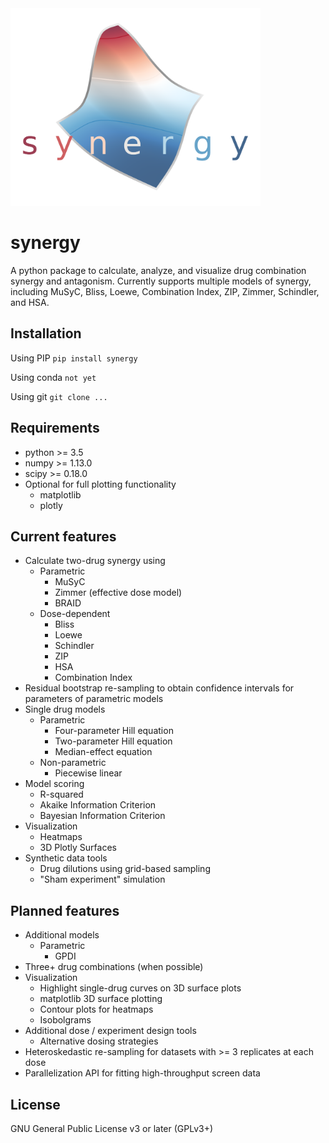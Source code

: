 <img src="logo.png" width="400" />

# synergy

A python package to calculate, analyze, and visualize drug combination synergy and antagonism. Currently supports multiple models of synergy, including MuSyC, Bliss, Loewe, Combination Index, ZIP, Zimmer, Schindler, and HSA.

## Installation

Using PIP
`pip install synergy`

Using conda
`not yet`

Using git
`git clone ...`

## Requirements
* python >= 3.5
* numpy >= 1.13.0
* scipy >= 0.18.0
* Optional for full plotting functionality
  * matplotlib
  * plotly

## Current features
* Calculate two-drug synergy using
  * Parametric
    * MuSyC
    * Zimmer (effective dose model)
    * BRAID
  * Dose-dependent
    * Bliss
    * Loewe
    * Schindler
    * ZIP
    * HSA
    * Combination Index
* Residual bootstrap re-sampling to obtain confidence intervals for parameters of parametric models
* Single drug models
  * Parametric
    * Four-parameter Hill equation
    * Two-parameter Hill equation
    * Median-effect equation
  * Non-parametric
    * Piecewise linear
* Model scoring
  * R-squared
  * Akaike Information Criterion
  * Bayesian Information Criterion
* Visualization
  * Heatmaps
  * 3D Plotly Surfaces
* Synthetic data tools
  * Drug dilutions using grid-based sampling
  * "Sham experiment" simulation

## Planned features
* Additional models
  * Parametric
    * GPDI
* Three+ drug combinations (when possible)
* Visualization
  * Highlight single-drug curves on 3D surface plots
  * matplotlib 3D surface plotting
  * Contour plots for heatmaps
  * Isobolgrams
* Additional dose / experiment design tools
  * Alternative dosing strategies
* Heteroskedastic re-sampling for datasets with >= 3 replicates at each dose
* Parallelization API for fitting high-throughput screen data

## License
GNU General Public License v3 or later (GPLv3+)
